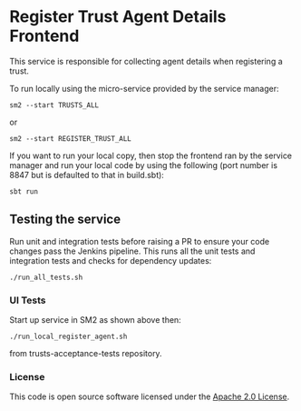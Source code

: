 
# Register Trust Agent Details Frontend

This service is responsible for collecting agent details when registering a trust.

To run locally using the micro-service provided by the service manager:

```
sm2 --start TRUSTS_ALL
```

or

```
sm2 --start REGISTER_TRUST_ALL
```

If you want to run your local copy, then stop the frontend ran by the service manager and run your local code by using the following (port number is 8847 but is defaulted to that in build.sbt):

```
sbt run
```

## Testing the service
Run unit and integration tests before raising a PR to ensure your code changes pass the Jenkins pipeline. This runs all the unit tests and integration tests  and checks for dependency updates:

```
./run_all_tests.sh
```

### UI Tests
Start up service in SM2 as shown above then:

```
./run_local_register_agent.sh
```
from trusts-acceptance-tests repository.

### License

This code is open source software licensed under the [Apache 2.0 License]("http://www.apache.org/licenses/LICENSE-2.0.html").
